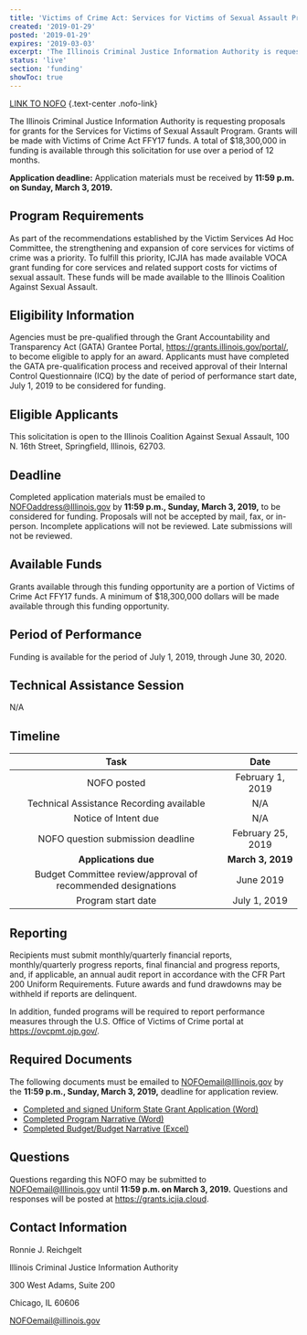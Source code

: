 ```yaml
---
title: 'Victims of Crime Act: Services for Victims of Sexual Assault Program'
created: '2019-01-29'
posted: '2019-01-29'
expires: '2019-03-03'
excerpt: 'The Illinois Criminal Justice Information Authority is requesting proposals for grants for the Services for Victims of Sexual Assault Program.  Grants will be made with Victims of Crime Act FFY17 funds. A total of $18,300,000 in funding is available through this solicitation for use over a period of 12 months. '
status: 'live'
section: 'funding'
showToc: true
---
```


[LINK TO NOFO](ICASANOFO) {.text-center .nofo-link}

The Illinois Criminal Justice Information Authority is requesting proposals for grants for the Services for Victims of Sexual Assault Program. Grants will be made with Victims of Crime Act FFY17 funds. A total of $18,300,000 in funding is available through this solicitation for use over a period of 12 months.

**Application deadline:** Application materials must be received by **11:59 p.m. on Sunday, March 3, 2019.**

## Program Requirements

As part of the recommendations established by the Victim Services Ad Hoc Committee, the strengthening and expansion of core services for victims of crime was a priority. To fulfill this priority, ICJIA has made available VOCA grant funding for core services and related support costs for victims of sexual assault. These funds will be made available to the Illinois Coalition Against Sexual Assault.

## Eligibility Information

Agencies must be pre-qualified through the Grant Accountability and Transparency Act (GATA) Grantee Portal, https://grants.illinois.gov/portal/, to become eligible to apply for an award. Applicants must have completed the GATA pre-qualification process and received approval of their Internal Control Questionnaire (ICQ) by the date of period of performance start date, July 1, 2019 to be considered for funding.

## Eligible Applicants

This solicitation is open to the Illinois Coalition Against Sexual Assault, 100 N. 16th Street, Springfield, Illinois, 62703.

## Deadline

Completed application materials must be emailed to NOFOaddress@Illinois.gov by **11:59 p.m., Sunday, March 3, 2019,** to be considered for funding. Proposals will not be accepted by mail, fax, or in-person. Incomplete applications will not be reviewed. Late submissions will not be reviewed.

## Available Funds

Grants available through this funding opportunity are a portion of Victims of Crime Act FFY17 funds. A minimum of $18,300,000 dollars will be made available through this funding opportunity.

## Period of Performance

Funding is available for the period of July 1, 2019, through June 30, 2020.

## Technical Assistance Session

N/A

## Timeline

|                             Task                             |       Date        |
| :----------------------------------------------------------: | :---------------: |
|                         NOFO posted                          | February 1, 2019  |
|           Technical Assistance Recording available           |        N/A        |
|                     Notice of Intent due                     |        N/A        |
|              NOFO question submission deadline               | February 25, 2019 |
|                     **Applications due**                     | **March 3, 2019** |
| Budget Committee review/approval of recommended designations |     June 2019     |
|                      Program start date                      |   July 1, 2019    |

## Reporting

Recipients must submit monthly/quarterly financial reports, monthly/quarterly progress reports, final financial and progress reports, and, if applicable, an annual audit report in accordance with the CFR Part 200 Uniform Requirements. Future awards and fund drawdowns may be withheld if reports are delinquent.

In addition, funded programs will be required to report performance measures through the U.S. Office of Victims of Crime portal at https://ovcpmt.ojp.gov/.

## Required Documents

The following documents must be emailed to NOFOemail@Illinois.gov by the **11:59 p.m., Sunday, March 3, 2019,** deadline for application review.

- [Completed and signed Uniform State Grant Application (Word)](ICASAapplication.pdf)
- [Completed Program Narrative (Word)](ICASAprogramnarrative.docx)
- [Completed Budget/Budget Narrative (Excel)](ICASAbudget.xls)

## Questions

Questions regarding this NOFO may be submitted to NOFOemail@Illinois.gov until **11:59 p.m. on March 3, 2019.** Questions and responses will be posted at https://grants.icjia.cloud.

## Contact Information

Ronnie J. Reichgelt

Illinois Criminal Justice Information Authority

300 West Adams, Suite 200

Chicago, IL 60606

NOFOemail@illinois.gov
